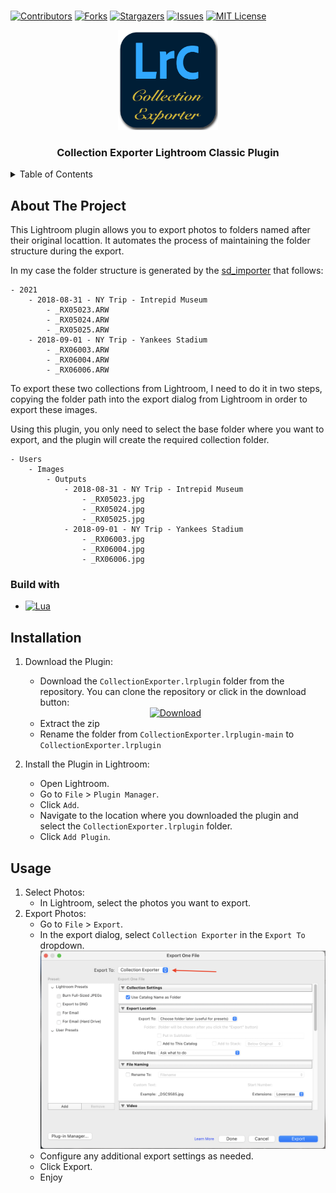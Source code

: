 <br>

[![Contributors][contributors-shield]][contributors-url]
[![Forks][forks-shield]][forks-url]
[![Stargazers][stars-shield]][stars-url]
[![Issues][issues-shield]][issues-url]
[![MIT License][license-shield]][license-url]

<div >
<div align="center">
  <a href="https://github.com/apoloa/collectionexporter.lrplugin">
    <img src="images/icon.png" alt="Logo" width="160" height="160">
  </a>

  <h3 align="center">Collection Exporter Lightroom Classic Plugin</h3>
</div>

<details>
  <summary>Table of Contents</summary>
  <ol>
    <li>
      <a href="#about-the-project">About The Project</a>
      <ul>
        <li><a href="#build-with">Build With</a></li>
      </ul>
    </li>
  </ol>
  <ol>
    <li>
      <a href="#intallation">Installation</a>
    </li>
  </ol>
</details>

## About The Project

This Lightroom plugin allows you to export photos to folders named after their original locattion. It automates the process of maintaining the folder structure during the export. 

In my case the folder structure is generated by the [sd_importer](https://github.com/apoloa/sd_importer) that follows:
```
- 2021
    - 2018-08-31 - NY Trip - Intrepid Museum
        - _RX05023.ARW
        - _RX05024.ARW
        - _RX05025.ARW
    - 2018-09-01 - NY Trip - Yankees Stadium
        - _RX06003.ARW
        - _RX06004.ARW
        - _RX06006.ARW
```

To export these two collections from Lightroom, I need to do it in two steps, copying the folder path into the export dialog from Lightroom in order to export these images.

Using this plugin, you only need to select the base folder where you want to export, and the plugin will create the required collection folder.
```
- Users
    - Images
        - Outputs  
            - 2018-08-31 - NY Trip - Intrepid Museum
                - _RX05023.jpg
                - _RX05024.jpg
                - _RX05025.jpg
            - 2018-09-01 - NY Trip - Yankees Stadium
                - _RX06003.jpg
                - _RX06004.jpg
                - _RX06006.jpg
```


### Build with

* [![Lua][Lua]][Lua-url]

## Installation

1. Download the Plugin:
    * Download the `CollectionExporter.lrplugin` folder from the repository. You can clone the repository or click in the download button:
    <div align="center">
      <a href="https://github.com/apoloa/collectionexporter.lrplugin/archive/refs/heads/main.zip">
        <img src="https://img.shields.io/badge/downloadzip-blue?style=for-the-badge&logo=adobelightroomclassic&logoColor=%23001e36&logoSize=amg&labelColor=white" alt="Download">
      </a>
    </div>

    * Extract the zip
    * Rename the folder from `CollectionExporter.lrplugin-main` to `CollectionExporter.lrplugin`

1. Install the Plugin in Lightroom:
    * Open Lightroom.
    * Go to `File` > `Plugin Manager`.
    * Click `Add`.
    * Navigate to the location where you downloaded the plugin and select the `CollectionExporter.lrplugin` folder.
    * Click `Add Plugin`.

## Usage
1. Select Photos:
   * In Lightroom, select the photos you want to export.
2. Export Photos:
   * Go to `File` > `Export`.
   * In the export dialog, select `Collection Exporter` in the `Export To` dropdown.
    ![](images/export_to.png)
   * Configure any additional export settings as needed.
   * Click Export.
   * Enjoy


[Lua]: https://img.shields.io/badge/lua-000000?style=for-the-badge&logo=lua&logoColor=white
[Lua-url]: https://www.lua.org/

[contributors-shield]: https://img.shields.io/github/contributors/apoloa/collectionexporter.lrplugin.svg?style=for-the-badge
[contributors-url]: https://github.com/apoloa/collectionexporter.lrplugin/graphs/contributors
[forks-shield]: https://img.shields.io/github/forks/apoloa/collectionexporter.lrplugin.svg?style=for-the-badge
[forks-url]: https://github.com/apoloa/collectionexporter.lrplugin/network/members
[stars-shield]: https://img.shields.io/github/stars/apoloa/collectionexporter.lrplugin.svg?style=for-the-badge
[stars-url]: https://github.com/apoloa/collectionexporter.lrplugin/stargazers
[issues-shield]: https://img.shields.io/github/issues/apoloa/collectionexporter.lrplugin.svg?style=for-the-badge
[issues-url]: https://github.com/apoloa/collectionexporter.lrplugin/issues
[license-shield]: https://img.shields.io/github/license/apoloa/collectionexporter.lrplugin.svg?style=for-the-badge
[license-url]: https://github.com/apoloa/collectionexporter.lrplugin/blob/master/LICENSE